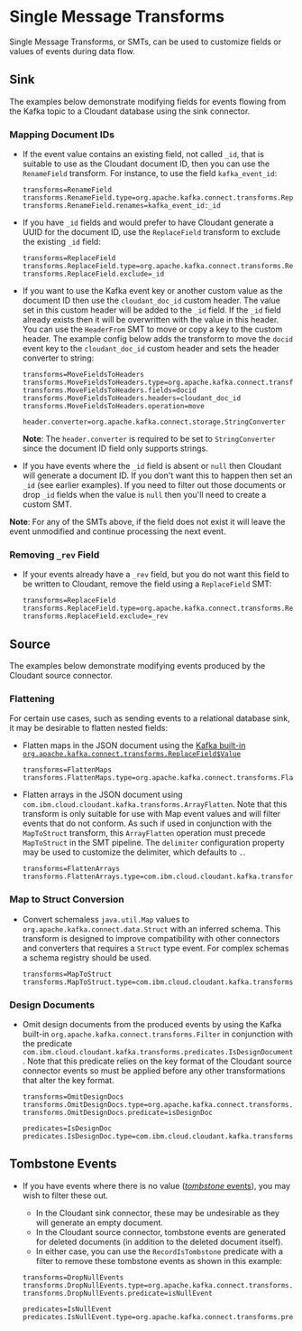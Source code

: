 # Single Message Transforms

Single Message Transforms, or SMTs, can be used to customize fields or values of events during data flow.

## Sink
The examples below demonstrate modifying fields for events flowing from the Kafka topic to a Cloudant database using the sink connector.

### Mapping Document IDs
* If the event value contains an existing field, not called `_id`, that is suitable to use as the Cloudant document ID, then you can use the `RenameField` transform.
  For instance, to use the field `kafka_event_id`:
  ```
  transforms=RenameField
  transforms.RenameField.type=org.apache.kafka.connect.transforms.ReplaceField$Value 
  transforms.RenameField.renames=kafka_event_id:_id
  ```
* If you have `_id` fields and would prefer to have Cloudant generate a UUID for the document ID, use the `ReplaceField` transform to exclude the existing `_id` field:
  ```
  transforms=ReplaceField
  transforms.ReplaceField.type=org.apache.kafka.connect.transforms.ReplaceField$Value 
  transforms.ReplaceField.exclude=_id
  ```
* If you want to use the Kafka event key or another custom value as the document ID then use the `cloudant_doc_id` custom header.
  The value set in this custom header will be added to the `_id` field.  If the `_id` field already exists then it will be overwritten
  with the value in this header.
  You can use the `HeaderFrom` SMT to move or copy a key to the custom header. The example config below adds the transform to move
  the `docid` event key to the `cloudant_doc_id` custom header and sets the header converter to string:
  ```
  transforms=MoveFieldsToHeaders
  transforms.MoveFieldsToHeaders.type=org.apache.kafka.connect.transforms.HeaderFrom$Key
  transforms.MoveFieldsToHeaders.fields=docid
  transforms.MoveFieldsToHeaders.headers=cloudant_doc_id
  transforms.MoveFieldsToHeaders.operation=move
  
  header.converter=org.apache.kafka.connect.storage.StringConverter
  ```

  **Note**: The `header.converter` is required to be set to `StringConverter` since the document ID field only supports strings.


* If you have events where the `_id` field is absent or `null` then Cloudant will generate
  a document ID. If you don't want this to happen then set an `_id` (see earlier examples).
  If you need to filter out those documents or drop `_id` fields when the value is `null` then you'll need to create a custom SMT.


**Note**: For any of the SMTs above, if the field does not exist it will leave the event unmodified and continue processing the next event.

### Removing `_rev` Field
* If your events already have a `_rev` field, but you do not want this field to be written to Cloudant, remove the field using a `ReplaceField` SMT:

  ```
  transforms=ReplaceField
  transforms.ReplaceField.type=org.apache.kafka.connect.transforms.ReplaceField$Value 
  transforms.ReplaceField.exclude=_rev
  ```

## Source
The examples below demonstrate modifying events produced by the Cloudant source connector.

### Flattening

For certain use cases, such as sending events to a relational database sink, it may be desirable to flatten nested fields:

* Flatten maps in the JSON document using the [Kafka built-in `org.apache.kafka.connect.transforms.ReplaceField$Value`](https://docs.confluent.io/cloud/current/connectors/single-message-transforms.html#flatten)
  ```
  transforms=FlattenMaps
  transforms.FlattenMaps.type=org.apache.kafka.connect.transforms.Flatten
  ```

* Flatten arrays in the JSON document using `com.ibm.cloud.cloudant.kafka.transforms.ArrayFlatten`. Note that this transform
  is only suitable for use with Map event values and will filter events that do not conform. As such if used in conjunction with the
  `MapToStruct` transform, this `ArrayFlatten` operation must precede `MapToStruct` in the SMT pipeline.
  The `delimiter` configuration property may be used to customize the delimiter, which defaults to `.`.
  ```
  transforms=FlattenArrays
  transforms.FlattenArrays.type=com.ibm.cloud.cloudant.kafka.transforms.ArrayFlatten
  ```

### Map to Struct Conversion

* Convert schemaless `java.util.Map` values to `org.apache.kafka.connect.data.Struct` with an inferred schema. This transform is designed
  to improve compatibility with other connectors and converters that requires a `Struct` type event. For complex schemas a schema registry
  should be used.
  ```
  transforms=MapToStruct
  transforms.MapToStruct.type=com.ibm.cloud.cloudant.kafka.transforms.MapToStruct
  ```

### Design Documents
* Omit design documents from the produced events by using the Kafka built-in `org.apache.kafka.connect.transforms.Filter`
  in conjunction with the predicate `com.ibm.cloud.cloudant.kafka.transforms.predicates.IsDesignDocument`. Note that this
  predicate relies on the key format of the Cloudant source connector events so must be applied before any other transformations that
  alter the key format.
  ```
  transforms=OmitDesignDocs
  transforms.OmitDesignDocs.type=org.apache.kafka.connect.transforms.Filter
  transforms.OmitDesignDocs.predicate=isDesignDoc

  predicates=IsDesignDoc
  predicates.IsDesignDoc.type=com.ibm.cloud.cloudant.kafka.transforms.predicates.IsDesignDocument
  ```

## Tombstone Events
* If you have events where there is no value ([_tombstone_ events](https://kafka.apache.org/documentation.html#compaction)), you may wish to filter these out.
   - In the Cloudant sink connector, these may be undesirable as they will generate an empty document.
   - In the Cloudant source connector, tombstone events are generated for deleted documents (in addition to the deleted document itself).
   - In either case, you can use the `RecordIsTombstone` predicate with a filter to remove these tombstone events as shown in this example:

   ```
   transforms=DropNullEvents
   transforms.DropNullEvents.type=org.apache.kafka.connect.transforms.Filter
   transforms.DropNullEvents.predicate=isNullEvent

   predicates=IsNullEvent
   predicates.IsNullEvent.type=org.apache.kafka.connect.transforms.predicates.RecordIsTombstone
   ```
